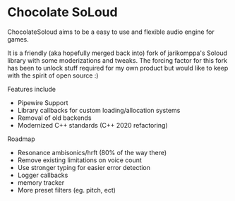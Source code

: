 Chocolate SoLoud
======
ChocolateSoloud aims to be a easy to use and flexible audio engine for games.

It is a friendly (aka hopefully merged back into) fork of jarikomppa's Soloud library with
some moderizations and tweaks. The forcing factor for this fork has been to unlock stuff required for my
own product but would like to keep with the spirit of open source :)

Features include
* Pipewire Support
* Library callbacks for custom loading/allocation systems
* Removal of old backends
* Modernized C++ standards (C++ 2020 refactoring)

Roadmap
* Resonance ambisonics/hrft (80% of the way there)
* Remove existing limitations on voice count
* Use stronger typing for easier error detection
* Logger callbacks
* memory tracker
* More preset filters (eg. pitch, ect)
